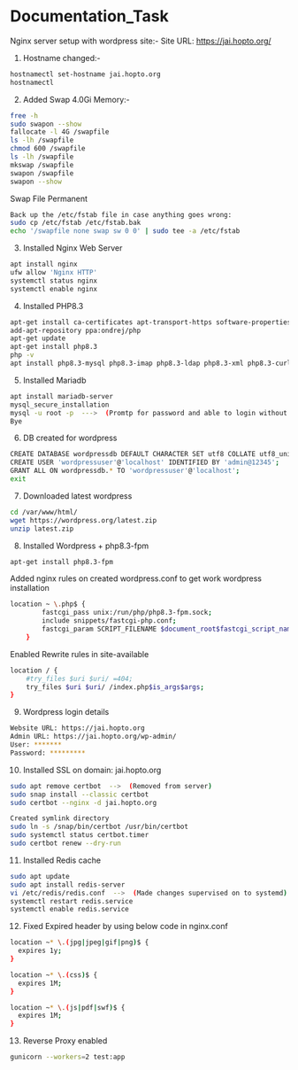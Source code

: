 # Documentation_Task

Nginx server setup with wordpress site:-
Site URL: https://jai.hopto.org/

1. Hostname changed:-
```sh
hostnamectl set-hostname jai.hopto.org
hostnamectl
```

2. Added Swap 4.0Gi Memory:-
```sh
free -h
sudo swapon --show
fallocate -l 4G /swapfile
ls -lh /swapfile
chmod 600 /swapfile
ls -lh /swapfile
mkswap /swapfile
swapon /swapfile
swapon --show
```
Swap File Permanent
```sh
Back up the /etc/fstab file in case anything goes wrong:
sudo cp /etc/fstab /etc/fstab.bak
echo '/swapfile none swap sw 0 0' | sudo tee -a /etc/fstab
```
3. Installed Nginx Web Server
```sh
apt install nginx
ufw allow 'Nginx HTTP'
systemctl status nginx
systemctl enable nginx
```
4. Installed PHP8.3
```sh
apt-get install ca-certificates apt-transport-https software-properties-common
add-apt-repository ppa:ondrej/php
apt-get update
apt-get install php8.3
php -v
apt install php8.3-mysql php8.3-imap php8.3-ldap php8.3-xml php8.3-curl php8.3-mbstring php8.3-zip
```
5. Installed Mariadb
```sh
apt install mariadb-server
mysql_secure_installation
mysql -u root -p  --->  (Promtp for password and able to login without any issue)
Bye
```
6. DB created for wordpress
```sh
CREATE DATABASE wordpressdb DEFAULT CHARACTER SET utf8 COLLATE utf8_unicode_ci;
CREATE USER 'wordpressuser'@'localhost' IDENTIFIED BY 'admin@12345';
GRANT ALL ON wordpressdb.* TO 'wordpressuser'@'localhost';
exit
```
7. Downloaded latest wordpress
```sh
cd /var/www/html/
wget https://wordpress.org/latest.zip
unzip latest.zip
```
8. Installed Wordpress + php8.3-fpm
```sh
apt-get install php8.3-fpm
```
Added nginx rules on created wordpress.conf to get work wordpress installation
```sh
location ~ \.php$ {
        fastcgi_pass unix:/run/php/php8.3-fpm.sock;
        include snippets/fastcgi-php.conf;
        fastcgi_param SCRIPT_FILENAME $document_root$fastcgi_script_name;
    }
```
Enabled Rewrite rules in site-available
```sh
location / {
    #try_files $uri $uri/ =404;
    try_files $uri $uri/ /index.php$is_args$args;
}
```
9. Wordpress login details
```sh
Website URL: https://jai.hopto.org
Admin URL: https://jai.hopto.org/wp-admin/
User: *******
Password: *********
```
10. Installed SSL on domain: jai.hopto.org
```sh
sudo apt remove certbot  -->  (Removed from server)
sudo snap install --classic certbot
sudo certbot --nginx -d jai.hopto.org

Created symlink directory
sudo ln -s /snap/bin/certbot /usr/bin/certbot
sudo systemctl status certbot.timer
sudo certbot renew --dry-run
```
11. Installed Redis cache
```sh
sudo apt update
sudo apt install redis-server
vi /etc/redis/redis.conf  -->  (Made changes supervised on to systemd)
systemctl restart redis.service
systemctl enable redis.service
```
12. Fixed Expired header by using below code in nginx.conf
```sh
location ~* \.(jpg|jpeg|gif|png)$ {
  expires 1y;
}

location ~* \.(css)$ {
  expires 1M;
}

location ~* \.(js|pdf|swf)$ {
  expires 1M;
}
```
13. Reverse Proxy enabled
```sh
gunicorn --workers=2 test:app
```
